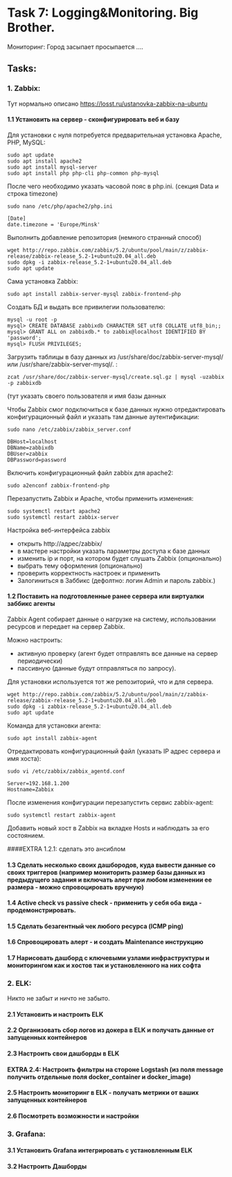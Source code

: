# Task 7: Logging&Monitoring. Big Brother.
Мониторинг: Город засыпает просыпается ....
## Tasks:
### 1. Zabbix:
Тут нормально описано https://losst.ru/ustanovka-zabbix-na-ubuntu
#### 1.1 Установить на сервер - сконфигурировать веб и базу 
Для установки с нуля потребуется предварительная установка Apache, PHP, MySQL:
```
sudo apt update
sudo apt install apache2
sudo apt install mysql-server
sudo apt install php php-cli php-common php-mysql
```

После чего необходимо указать часовой пояс в php.ini. (секция Data и строка timezone)
```
sudo nano /etc/php/apache2/php.ini
```
```
[Date]
date.timezone = 'Europe/Minsk'
```
Выполнить добавление репозитория (немного странный способ)
```
wget http://repo.zabbix.com/zabbix/5.2/ubuntu/pool/main/z/zabbix-release/zabbix-release_5.2-1+ubuntu20.04_all.deb
sudo dpkg -i zabbix-release_5.2-1+ubuntu20.04_all.deb
sudo apt update
```
Сама установка Zabbix:
```
sudo apt install zabbix-server-mysql zabbix-frontend-php
```
Создать БД и выдать все привилегии пользователю:
```
mysql -u root -p
mysql> CREATE DATABASE zabbixdb CHARACTER SET utf8 COLLATE utf8_bin;;
mysql> GRANT ALL on zabbixdb.* to zabbix@localhost IDENTIFIED BY 'password';
mysql> FLUSH PRIVILEGES;
```

Загрузить таблицы в базу данных из /usr/share/doc/zabbix-server-mysql/ или /usr/share/zabbix-server-mysql/. :
```
zcat /usr/share/doc/zabbix-server-mysql/create.sql.gz | mysql -uzabbix -p zabbixdb
```
(тут указать своего пользователя и имя базы данных
 

Чтобы Zabbix смог подключиться к базе данных нужно отредактировать конфигурационный файл и указать там данные аутентификации:
```
sudo nano /etc/zabbix/zabbix_server.conf
```
```
DBHost=localhost
DBName=zabbixdb
DBUser=zabbix
DBPassword=password
```

Включить конфигурационный файл zabbix для apache2:
```
sudo a2enconf zabbix-frontend-php
```
Перезапустить Zabbix и Apache, чтобы применить изменения:
```
sudo systemctl restart apache2
sudo systemctl restart zabbix-server
```

Настройка веб-интерфейса zabbix

* открыть http://адрес/zabbix/ 
* в мастере настройки указать параметры доступа к базе данных
* изменить ip и порт, на котором будет слушать Zabbix (опционально)
* выбрать тему оформления (опционально)
* проверить корректность настроек и применить
* Залогиниться в Заббикс (дефолтно: логин Admin и пароль zabbix.)


#### 1.2 Поставить на подготовленные ранее сервера или виртуалки заббикс агенты 

Zabbix Agent собирает данные о нагрузке на систему, использовании ресурсов и передает на сервер Zabbix. 

Можно настроить: 
* активную проверку (агент будет отправлять все данные на сервер периодически)
* пассивную (данные будут отправляться по запросу).

Для установки используется тот же репозиторий, что и для сервера. 
```
wget http://repo.zabbix.com/zabbix/5.2/ubuntu/pool/main/z/zabbix-release/zabbix-release_5.2-1+ubuntu20.04_all.deb
sudo dpkg -i zabbix-release_5.2-1+ubuntu20.04_all.deb
sudo apt update
```

Команда для установки агента:
```
sudo apt install zabbix-agent
```
Отредактировать конфигурационный файл (указать IP адрес сервера и имя хоста):
```
sudo vi /etc/zabbix/zabbix_agentd.conf
```
```
Server=192.168.1.200
Hostname=Zabbix
```

После изменения конфигурации перезапустить сервис zabbix-agent:
```
sudo systemctl restart zabbix-agent
```

Добавить новый хост в Zabbix на вкладке Hosts и наблюдать за его состоянием.



####EXTRA 1.2.1: сделать это ансиблом


#### 1.3 Сделать несколько своих дашбородов, куда вывести данные со своих триггеров (например мониторить размер базы данных из предыдущего задания и включать алерт при любом изменении ее размера - можно спровоцировать вручную)


#### 1.4 Active check vs passive check - применить у себя оба вида - продемонстрировать.


#### 1.5 Сделать безагентный чек любого ресурса (ICMP ping)


#### 1.6 Спровоцировать алерт - и создать Maintenance инструкцию 


#### 1.7 Нарисовать дашборд с ключевыми узлами инфраструктуры и мониторингом как и хостов так и установленного на них софта





### 2. ELK: 


Никто не забыт и ничто не забыто.


#### 2.1 Установить и настроить ELK 


#### 2.2 Организовать сбор логов из докера в ELK и получать данные от запущенных контейнеров


#### 2.3 Настроить свои дашборды в ELK


#### EXTRA 2.4: Настроить фильтры на стороне Logstash (из поля message получить отдельные поля docker_container и docker_image)


#### 2.5 Настроить мониторинг в ELK - получать метрики от ваших запущенных контейнеров


#### 2.6 Посмотреть возможности и настройки




### 3. Grafana:


#### 3.1 Установить Grafana интегрировать с установленным ELK


#### 3.2 Настроить Дашборды



